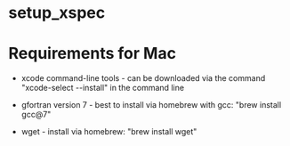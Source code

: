# setup_xspec

# Requirements for Mac
* xcode command-line tools - can be downloaded via the command "xcode-select --install" in the command line

* gfortran version 7 - best to install via homebrew with gcc: "brew install gcc@7"

* wget - install via homebrew: "brew install wget"
